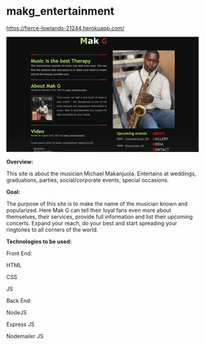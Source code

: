 # makg_entertainment
https://fierce-lowlands-21244.herokuapp.com/



![image](https://github.com/anastassiyas/makg_entertainment/blob/main/public/images/Screenshot%20.png?raw=true)

**Overview:**

This site is about the musician Michael Makanjuola. Entertains at weddings, graduations, parties, social/corporate events, special occasions.

**Goal:**

The purpose of this site is to make the name of the musician known and popularized.
Here Mak G  can tell their loyal fans even more about themselves, their services, provide full information and list their upcoming concerts.
Expand your reach, do your best and start spreading your ringtones to all corners of the world.

**Technologies to be used:**

Front End: 

HTML

CSS

JS

Back End:

NodeJS 

Express JS

Nodemailer JS



